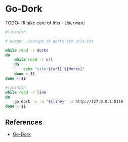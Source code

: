 # Go-Dork

TODO: I'll take care of this - Userware

```bash
#!/bin/sh

# Usage: ./script.sh dorks.txt urls.txt

while read -r dorks
do
	while read -r url
	do
		echo "site:${url} ${dorks}"
	done < $2
done < $1
```

```bash
#!/bin/sh
while read -r line
do
	go-dork -s -q "${line}" -x http://127.0.0.1:8118
done < $1
```

## References

- [Go-Dork](https://github.com/dwisiswant0/go-dork)